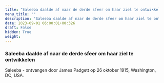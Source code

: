 ```yaml
---
title: "Saleeba daalde af naar de derde sfeer om haar ziel te ontwikkelen"
menu_title: ""
description: "Saleeba daalde af naar de derde sfeer om haar ziel te ontwikkelen"
date: 2023-09-01 06:00:01+00:326
draft: False
hidden: True
weight:
---
```

### Saleeba daalde af naar de derde sfeer om haar ziel te ontwikkelen

Saleeba - ontvangen door James Padgett op 26 oktober 1915, Washington, DC, USA.
